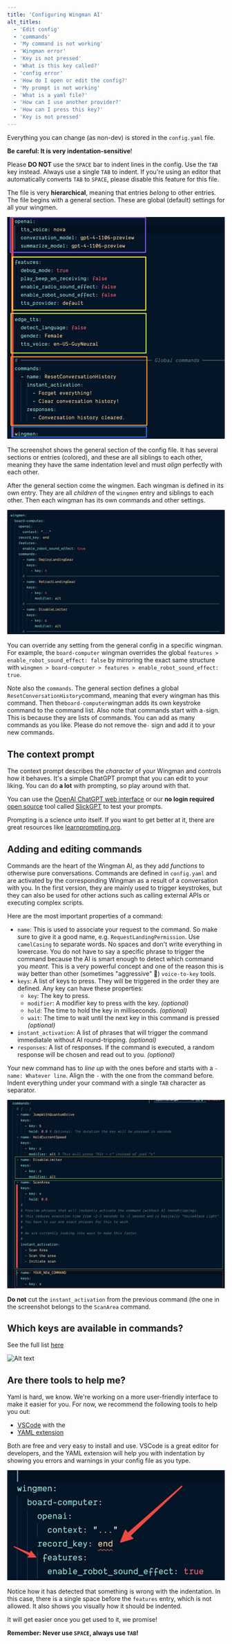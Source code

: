 ```yaml
---
title: 'Configuring Wingman AI'
alt_titles:
  - 'Edit config'
  - 'commands'
  - 'My command is not working'
  - 'Wingman error'
  - 'Key is not pressed'
  - 'What is this key called?'
  - 'config error'
  - 'How do I open or edit the config?'
  - 'My prompt is not working'
  - 'What is a yaml file?'
  - 'How can I use another provider?'
  - 'How can I press this key?'
  - 'Key is not pressed'
---
```


Everything you can change (as non-dev) is stored in the `config.yaml` file.

**Be careful: It is very indentation-sensitive**!

Please **DO NOT** use the `SPACE` bar to indent lines in the config. Use the `TAB` key instead. Always use a single `TAB` to indent. If you're using an editor that automatically converts `TAB` to `SPACE`, please disable this feature for this file.

The file is very **hierarchical**, meaning that entries _belong_ to other entries. The file begins with a general section. These are global (default) settings for all your wingmen.

![Alt text](assets/general-config.png)

The screenshot shows the general section of the config file. It has several sections or entries (colored), and these are all siblings to each other, meaning they have the same indentation level and must _align_ perfectly with each other.

After the general section come the wingmen. Each wingman is defined in its own entry. They are all _children_ of the `wingmen` entry and siblings to each other. Then each wingman has its own commands and other settings.

![Alt text](assets/wingman-config.png)

You can override any setting from the general config in a specific wingman. For example, the `board-computer` wingman overrides the global `features > enable_robot_sound_effect: false` by mirroring the exact same structure with `wingmen > board-computer > features > enable_robot_sound_effect: true`.

Note also the `commands`. The general section defines a global `ResetConversationHistory`command, meaning that every wingman has this command. Then the`board-computer`wingman adds its own keystroke command to the command list. Also note that commands start with a`-`sign. This is because they are lists of commands. You can add as many commands as you like. Please do not remove the`-` sign and add it to your new commands.

## The context prompt

The context prompt describes the _character_ of your Wingman and controls how it behaves. It's a simple ChatGPT prompt that you can edit to your liking. You can do **a lot** with prompting, so play around with that.

You can use the [OpenAI ChatGPT web interface](https://chat.openai.com/) or our **no login required** [open source](https://github.com/ShipBit/slickgpt) tool called [SlickGPT](https://slickgpt.vercel.app/) to test your prompts.

Prompting is a science unto itself. If you want to get better at it, there are great resources like [learnprompting.org](https://learnprompting.org/).

## Adding and editing commands

Commands are the heart of the Wingman AI, as they add _functions_ to otherwise pure conversations. Commands are defined in `config.yaml` and are activated by the corresponding Wingman as a result of a conversation with you. In the first version, they are mainly used to trigger keystrokes, but they can also be used for other actions such as calling external APIs or executing complex scripts.

Here are the most important properties of a command:

- `name`: This is used to associate your request to the command. So make sure to give it a good name, e.g. `RequestLandingPermission`. Use `camelCasing` to separate words. No spaces and don't write everything in lowercase. You do not have to say a specific phrase to trigger the command because the AI is smart enough to detect which command you _meant_. This is a very powerful concept and one of the reason this is way better than other (sometimes "aggressive" 🤭) `voice-to-key` tools.
- `keys`: A list of keys to press. They will be triggered in the order they are defined. Any key can have these properties:
  - `key`: The key to press.
  - `modifier`: A modifier key to press with the key. _(optional)_
  - `hold`: The time to hold the key in milliseconds. _(optional)_
  - `wait`: The time to wait until the next key in this command is pressed _(optional)_
- `instant_activation`: A list of phrases that will trigger the command immediatale without AI round-tripping. _(optional)_
- `responses`: A list of responses. If the command is executed, a random response will be chosen and read out to you. _(optional)_

Your new command has to _line up_ with the ones before and starts with a `- name: Whatever line`. Align the `-` with the one from the command before. Indent everything under your command with a single `TAB` character as separator.

![Alt text](assets/add-new-command.png)

**Do not** cut the `instant_activation` from the previous command (the one in the screenshot belongs to the `ScanArea` command.

## Which keys are available in commands?

See the full list [here](https://pyautogui.readthedocs.io/en/latest/keyboard.html#keyboard-keys)

![Alt text](assets/available-keys.png)

## Are there tools to help me?

Yaml is hard, we know. We're working on a more user-friendly interface to make it easier for you. For now, we recommend the following tools to help you out:

- [VSCode](https://code.visualstudio.com/) with the
- [YAML extension](https://marketplace.visualstudio.com/items?itemName=redhat.vscode-yaml)

Both are free and very easy to install and use. VSCode is a great editor for developers, and the YAML extension will help you with indentation by showing you errors and warnings in your config file as you type.

![Alt text](assets/vscode-yaml.png)

Notice how it has detected that something is wrong with the indentation. In this case, there is a single space before the `features` entry, which is not allowed. It also shows you visually how it should be indented.

It will get easier once you get used to it, we promise!

**Remember: Never use `SPACE`, always use `TAB`!**
